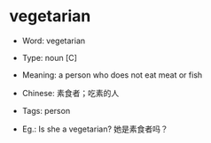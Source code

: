 # vegetarian

- Word: vegetarian

- Type: noun [C]
- Meaning: a person who does not eat meat or fish
- Chinese: 素食者；吃素的人
- Tags: person
- Eg.: Is she a vegetarian? 她是素食者吗？

